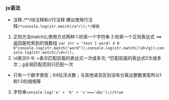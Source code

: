 ### js语法
* 注释 /**/块注释和//行注释 建议使用行注释`/*console.log(str.match(/a*/));*/报错`
1. 正则方法match();使用方式两种:1.检索一个字符串 2.检索一个正则表达式 ==>返回是检索到的值数组 `var str = "test 1 word! 4 0 9"console.log(str.match("word"));console.log(str.match(/\d+/g));console.log(str.match(/\d+/));`
2. \d表示0-9; +表示匹配前面的表达式一次或多次; *匹配前面的表达式0次或多次；g全局匹配否则只匹配一次
* 只有一个数字类型；64位浮点数；与其他语言区别没有分离出整数类型所以1和1.0的值相等
3. 字符串`console.log('a' + 'b' + 'c'==='abc');//true`